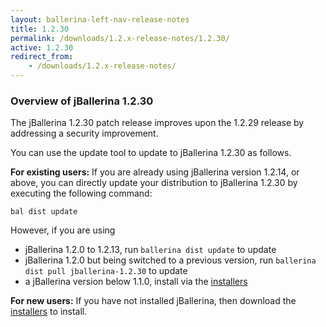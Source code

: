 ```yaml
---
layout: ballerina-left-nav-release-notes
title: 1.2.30
permalink: /downloads/1.2.x-release-notes/1.2.30/
active: 1.2.30
redirect_from:
    - /downloads/1.2.x-release-notes/
---
```


### Overview of jBallerina 1.2.30

The jBallerina 1.2.30 patch release improves upon the 1.2.29 release by addressing a security improvement.

You can use the update tool to update to jBallerina 1.2.30 as follows.

**For existing users:**
If you are already using jBallerina version 1.2.14, or above, you can directly update your distribution to jBallerina 1.2.30 by executing the following command:

```
bal dist update
```

However, if you are using

- jBallerina 1.2.0 to 1.2.13, run `ballerina dist update` to update
- jBallerina 1.2.0 but being switched to a previous version, run `ballerina dist pull jballerina-1.2.30` to update
- a jBallerina version below 1.1.0, install via the [installers](https://ballerina.io/downloads/)

**For new users:**
If you have not installed jBallerina, then download the [installers](https://ballerina.io/downloads/) to install.

<style>.cGitButtonContainer, .cBallerinaTocContainer {display:none;}</style>



